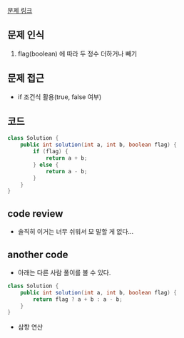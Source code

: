 [문제 링크](https://school.programmers.co.kr/learn/courses/30/lessons/181935)

## 문제 인식

1. flag(boolean) 에 따라 두 정수 더하거나 빼기

## 문제 접근

- if 조건식 활용(true, false 여부)

## 코드

```java
class Solution {
    public int solution(int a, int b, boolean flag) {
        if (flag) {
            return a + b;
        } else {
            return a - b;
        }
    }
}
```

## code review

- 솔직히 이거는 너무 쉬워서 모 말할 게 없다...

## another code

- 아래는 다른 사람 풀이를 볼 수 있다.

```java
class Solution {
    public int solution(int a, int b, boolean flag) {
        return flag ? a + b : a - b;
    }
}
```

- 삼항 연산